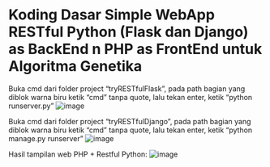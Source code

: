 # Koding Dasar Simple WebApp RESTful Python (Flask dan Django) as BackEnd n PHP as FrontEnd untuk Algoritma Genetika

Buka cmd dari folder project “tryRESTfulFlask”, pada path bagian yang diblok
warna biru ketik “cmd” tanpa quote, lalu tekan enter, ketik “python runserver.py”
![image](https://raw.githubusercontent.com/imamcs19/pyGA/main/Python%20Run%20Server%20Flask.png)

Buka cmd dari folder project “tryRESTfulDjango”, pada path bagian yang diblok
warna biru ketik “cmd” tanpa quote, lalu tekan enter, ketik “python manage.py runserver”
![image](https://raw.githubusercontent.com/imamcs19/pyGA/main/Python%20Run%20Server%20Dgn%20Django.png)

Hasil tampilan web PHP + Restful Python:
![image](https://raw.githubusercontent.com/imamcs19/pyGA/main/RESTful%20API%20Python%20Web%20and%20PHP.png)
